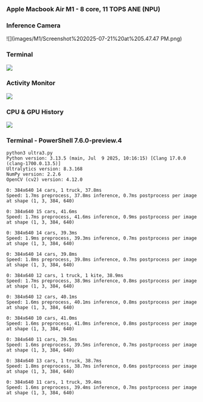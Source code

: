 ### Apple Macbook Air M1 - 8 core, 11 TOPS ANE (NPU)

### Inference Camera
![](images/M1/Screenshot%202025-07-21%20at%205.47.47 PM.png)

### Terminal
![](images/M1/Screenshot%202025-07-21%20at%205.48.23 PM.png)

### Activity Monitor
![](images/M1/Screenshot%202025-07-21%20at%205.51.53 PM.png)

### CPU & GPU History
![](images/M1/Screenshot%202025-07-21%20at%205.52.24 PM.png)

### Terminal - PowerShell 7.6.0-preview.4
```
python3 ultra3.py 
Python version: 3.13.5 (main, Jul  9 2025, 10:16:15) [Clang 17.0.0 (clang-1700.0.13.5)]
Ultralytics version: 8.3.168
NumPy version: 2.2.6
OpenCV (cv2) version: 4.12.0

0: 384x640 14 cars, 1 truck, 37.8ms
Speed: 1.7ms preprocess, 37.8ms inference, 0.7ms postprocess per image at shape (1, 3, 384, 640)

0: 384x640 15 cars, 41.6ms
Speed: 1.7ms preprocess, 41.6ms inference, 0.9ms postprocess per image at shape (1, 3, 384, 640)

0: 384x640 14 cars, 39.3ms
Speed: 1.9ms preprocess, 39.3ms inference, 0.7ms postprocess per image at shape (1, 3, 384, 640)

0: 384x640 14 cars, 39.8ms
Speed: 1.8ms preprocess, 39.8ms inference, 0.7ms postprocess per image at shape (1, 3, 384, 640)

0: 384x640 12 cars, 1 truck, 1 kite, 38.9ms
Speed: 1.7ms preprocess, 38.9ms inference, 0.8ms postprocess per image at shape (1, 3, 384, 640)

0: 384x640 12 cars, 40.1ms
Speed: 1.6ms preprocess, 40.1ms inference, 0.8ms postprocess per image at shape (1, 3, 384, 640)

0: 384x640 10 cars, 41.0ms
Speed: 1.6ms preprocess, 41.0ms inference, 0.8ms postprocess per image at shape (1, 3, 384, 640)

0: 384x640 11 cars, 39.5ms
Speed: 1.6ms preprocess, 39.5ms inference, 0.7ms postprocess per image at shape (1, 3, 384, 640)

0: 384x640 13 cars, 1 truck, 38.7ms
Speed: 1.8ms preprocess, 38.7ms inference, 0.6ms postprocess per image at shape (1, 3, 384, 640)

0: 384x640 11 cars, 1 truck, 39.4ms
Speed: 1.6ms preprocess, 39.4ms inference, 0.7ms postprocess per image at shape (1, 3, 384, 640)

```
